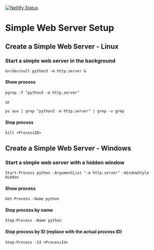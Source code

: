 [![Netlify Status](https://api.netlify.com/api/v1/badges/be2aea46-625a-4955-9de4-cfa4df666b98/deploy-status)](https://app.netlify.com/sites/yurii-panasiuk-resume-goit/deploys)

# Simple Web Server Setup

## Create a Simple Web Server - Linux

### Start a simple web server in the background
```
&>/dev/null python3 -m http.server &
```


#### Show process
```
pgrep -f "python3 -m http.server"
```
or
```
ps aux | grep "python3 -m http.server" | grep -v grep
```

#### Stop process
```
kill <ProcessID>
```

## Create a Simple Web Server - Windows
### Start a simple web server with a hidden window
```
Start-Process python -ArgumentList "-m http.server" -WindowStyle Hidden
```

#### Show process
```
Get-Process -Name python
```


#### Stop process by name
```
Stop-Process -Name python
```


#### Stop process by ID (replace <ProcessId> with the actual process ID)
```
Stop-Process -Id <ProcessId>
```


